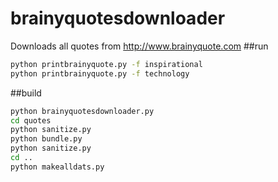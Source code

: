 # brainyquotesdownloader
Downloads all quotes from http://www.brainyquote.com
##run
```bash
python printbrainyquote.py -f inspirational
python printbrainyquote.py -f technology
```

##build
```bash
python brainyquotesdownloader.py
cd quotes
python sanitize.py
python bundle.py
python sanitize.py
cd ..
python makealldats.py
```